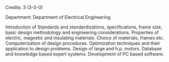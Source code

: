 Credits: 3 (3-0-0)

Department: Department of Electrical Engineering

Introduction of Standards and standardizations, specifications, frame size, basic design methodology and engineering considerations. Properties of electric, magnetic and insulating materials. Choice of materials, frames etc. Computerization of design procedures. Optimization techniques and their application to design problems. Design of large and h.p. motors. Database and knowledge based expert systems. Development of PC based software.